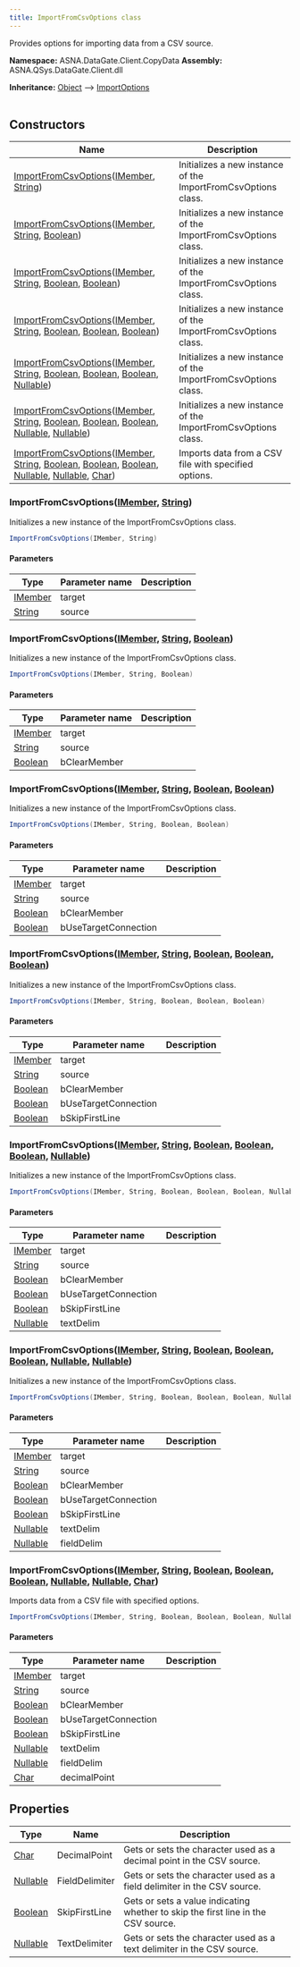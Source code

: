 ```yaml
---
title: ImportFromCsvOptions class
---
```


Provides options for importing data from a CSV source.

**Namespace:** ASNA.DataGate.Client.CopyData
**Assembly:** ASNA.QSys.DataGate.Client.dll

**Inheritance:** [Object](https://docs.microsoft.com/en-us/dotnet/api/system.object) --> [ImportOptions](/reference/data-gate-client/import-options.html)
<br>
<br>

## Constructors

| Name | Description |
| --- | --- |
| [ImportFromCsvOptions](#importfromcsvoptions-imember-string-)([IMember](/reference/data-gate-client/i-member.html), [String](https://docs.microsoft.com/en-us/dotnet/api/system.string)) | Initializes a new instance of the ImportFromCsvOptions class.
| [ImportFromCsvOptions](#importfromcsvoptions-imember-string-boolean-)([IMember](/reference/data-gate-client/i-member.html), [String](https://docs.microsoft.com/en-us/dotnet/api/system.string), [Boolean](https://docs.microsoft.com/en-us/dotnet/api/system.boolean)) | Initializes a new instance of the ImportFromCsvOptions class.
| [ImportFromCsvOptions](#importfromcsvoptions-imember-string-boolean-boolean-)([IMember](/reference/data-gate-client/i-member.html), [String](https://docs.microsoft.com/en-us/dotnet/api/system.string), [Boolean](https://docs.microsoft.com/en-us/dotnet/api/system.boolean), [Boolean](https://docs.microsoft.com/en-us/dotnet/api/system.boolean)) | Initializes a new instance of the ImportFromCsvOptions class.
| [ImportFromCsvOptions](#importfromcsvoptions-imember-string-boolean-boolean-boolean-)([IMember](/reference/data-gate-client/i-member.html), [String](https://docs.microsoft.com/en-us/dotnet/api/system.string), [Boolean](https://docs.microsoft.com/en-us/dotnet/api/system.boolean), [Boolean](https://docs.microsoft.com/en-us/dotnet/api/system.boolean), [Boolean](https://docs.microsoft.com/en-us/dotnet/api/system.boolean)) | Initializes a new instance of the ImportFromCsvOptions class.
| [ImportFromCsvOptions](#importfromcsvoptions-imember-string-boolean-boolean-boolean-nullable-char-)([IMember](/reference/data-gate-client/i-member.html), [String](https://docs.microsoft.com/en-us/dotnet/api/system.string), [Boolean](https://docs.microsoft.com/en-us/dotnet/api/system.boolean), [Boolean](https://docs.microsoft.com/en-us/dotnet/api/system.boolean), [Boolean](https://docs.microsoft.com/en-us/dotnet/api/system.boolean), [Nullable<Char>](https://learn.microsoft.com/en-us/dotnet/csharp/language-reference/builtin-types/nullable-value-types)) | Initializes a new instance of the ImportFromCsvOptions class.
| [ImportFromCsvOptions](#importfromcsvoptions-imember-string-boolean-boolean-boolean-nullable-char-nullable-char-)([IMember](/reference/data-gate-client/i-member.html), [String](https://docs.microsoft.com/en-us/dotnet/api/system.string), [Boolean](https://docs.microsoft.com/en-us/dotnet/api/system.boolean), [Boolean](https://docs.microsoft.com/en-us/dotnet/api/system.boolean), [Boolean](https://docs.microsoft.com/en-us/dotnet/api/system.boolean), [Nullable<Char>](https://learn.microsoft.com/en-us/dotnet/csharp/language-reference/builtin-types/nullable-value-types), [Nullable<Char>](https://learn.microsoft.com/en-us/dotnet/csharp/language-reference/builtin-types/nullable-value-types)) | Initializes a new instance of the ImportFromCsvOptions class.
| [ImportFromCsvOptions](#importfromcsvoptions-imember-string-boolean-boolean-boolean-nullable-char-nullable-char-char-)([IMember](/reference/data-gate-client/i-member.html), [String](https://docs.microsoft.com/en-us/dotnet/api/system.string), [Boolean](https://docs.microsoft.com/en-us/dotnet/api/system.boolean), [Boolean](https://docs.microsoft.com/en-us/dotnet/api/system.boolean), [Boolean](https://docs.microsoft.com/en-us/dotnet/api/system.boolean), [Nullable<Char>](https://learn.microsoft.com/en-us/dotnet/csharp/language-reference/builtin-types/nullable-value-types), [Nullable<Char>](https://learn.microsoft.com/en-us/dotnet/csharp/language-reference/builtin-types/nullable-value-types), [Char](https://docs.microsoft.com/en-us/dotnet/api/system.char)) | Imports data from a CSV file with specified options.

### ImportFromCsvOptions([IMember](/reference/data-gate-client/i-member.html), [String](https://docs.microsoft.com/en-us/dotnet/api/system.string))

Initializes a new instance of the ImportFromCsvOptions class.

```cs
ImportFromCsvOptions(IMember, String)
```

#### Parameters

| Type | Parameter name | Description
| --- | --- | ---
| [IMember](/reference/data-gate-client/i-member.html) | target | 
| [String](https://docs.microsoft.com/en-us/dotnet/api/system.string) | source | 

### ImportFromCsvOptions([IMember](/reference/data-gate-client/i-member.html), [String](https://docs.microsoft.com/en-us/dotnet/api/system.string), [Boolean](https://docs.microsoft.com/en-us/dotnet/api/system.boolean))

Initializes a new instance of the ImportFromCsvOptions class.

```cs
ImportFromCsvOptions(IMember, String, Boolean)
```

#### Parameters

| Type | Parameter name | Description
| --- | --- | ---
| [IMember](/reference/data-gate-client/i-member.html) | target | 
| [String](https://docs.microsoft.com/en-us/dotnet/api/system.string) | source | 
| [Boolean](https://docs.microsoft.com/en-us/dotnet/api/system.boolean) | bClearMember | 

### ImportFromCsvOptions([IMember](/reference/data-gate-client/i-member.html), [String](https://docs.microsoft.com/en-us/dotnet/api/system.string), [Boolean](https://docs.microsoft.com/en-us/dotnet/api/system.boolean), [Boolean](https://docs.microsoft.com/en-us/dotnet/api/system.boolean))

Initializes a new instance of the ImportFromCsvOptions class.

```cs
ImportFromCsvOptions(IMember, String, Boolean, Boolean)
```

#### Parameters

| Type | Parameter name | Description
| --- | --- | ---
| [IMember](/reference/data-gate-client/i-member.html) | target | 
| [String](https://docs.microsoft.com/en-us/dotnet/api/system.string) | source | 
| [Boolean](https://docs.microsoft.com/en-us/dotnet/api/system.boolean) | bClearMember | 
| [Boolean](https://docs.microsoft.com/en-us/dotnet/api/system.boolean) | bUseTargetConnection | 

### ImportFromCsvOptions([IMember](/reference/data-gate-client/i-member.html), [String](https://docs.microsoft.com/en-us/dotnet/api/system.string), [Boolean](https://docs.microsoft.com/en-us/dotnet/api/system.boolean), [Boolean](https://docs.microsoft.com/en-us/dotnet/api/system.boolean), [Boolean](https://docs.microsoft.com/en-us/dotnet/api/system.boolean))

Initializes a new instance of the ImportFromCsvOptions class.

```cs
ImportFromCsvOptions(IMember, String, Boolean, Boolean, Boolean)
```

#### Parameters

| Type | Parameter name | Description
| --- | --- | ---
| [IMember](/reference/data-gate-client/i-member.html) | target | 
| [String](https://docs.microsoft.com/en-us/dotnet/api/system.string) | source | 
| [Boolean](https://docs.microsoft.com/en-us/dotnet/api/system.boolean) | bClearMember | 
| [Boolean](https://docs.microsoft.com/en-us/dotnet/api/system.boolean) | bUseTargetConnection | 
| [Boolean](https://docs.microsoft.com/en-us/dotnet/api/system.boolean) | bSkipFirstLine | 

### ImportFromCsvOptions([IMember](/reference/data-gate-client/i-member.html), [String](https://docs.microsoft.com/en-us/dotnet/api/system.string), [Boolean](https://docs.microsoft.com/en-us/dotnet/api/system.boolean), [Boolean](https://docs.microsoft.com/en-us/dotnet/api/system.boolean), [Boolean](https://docs.microsoft.com/en-us/dotnet/api/system.boolean), [Nullable<Char>](https://learn.microsoft.com/en-us/dotnet/csharp/language-reference/builtin-types/nullable-value-types))

Initializes a new instance of the ImportFromCsvOptions class.

```cs
ImportFromCsvOptions(IMember, String, Boolean, Boolean, Boolean, Nullable<Char>)
```

#### Parameters

| Type | Parameter name | Description
| --- | --- | ---
| [IMember](/reference/data-gate-client/i-member.html) | target | 
| [String](https://docs.microsoft.com/en-us/dotnet/api/system.string) | source | 
| [Boolean](https://docs.microsoft.com/en-us/dotnet/api/system.boolean) | bClearMember | 
| [Boolean](https://docs.microsoft.com/en-us/dotnet/api/system.boolean) | bUseTargetConnection | 
| [Boolean](https://docs.microsoft.com/en-us/dotnet/api/system.boolean) | bSkipFirstLine | 
| [Nullable<Char>](https://learn.microsoft.com/en-us/dotnet/csharp/language-reference/builtin-types/nullable-value-types) | textDelim | 

### ImportFromCsvOptions([IMember](/reference/data-gate-client/i-member.html), [String](https://docs.microsoft.com/en-us/dotnet/api/system.string), [Boolean](https://docs.microsoft.com/en-us/dotnet/api/system.boolean), [Boolean](https://docs.microsoft.com/en-us/dotnet/api/system.boolean), [Boolean](https://docs.microsoft.com/en-us/dotnet/api/system.boolean), [Nullable<Char>](https://learn.microsoft.com/en-us/dotnet/csharp/language-reference/builtin-types/nullable-value-types), [Nullable<Char>](https://learn.microsoft.com/en-us/dotnet/csharp/language-reference/builtin-types/nullable-value-types))

Initializes a new instance of the ImportFromCsvOptions class.

```cs
ImportFromCsvOptions(IMember, String, Boolean, Boolean, Boolean, Nullable<Char>, Nullable<Char>)
```

#### Parameters

| Type | Parameter name | Description
| --- | --- | ---
| [IMember](/reference/data-gate-client/i-member.html) | target | 
| [String](https://docs.microsoft.com/en-us/dotnet/api/system.string) | source | 
| [Boolean](https://docs.microsoft.com/en-us/dotnet/api/system.boolean) | bClearMember | 
| [Boolean](https://docs.microsoft.com/en-us/dotnet/api/system.boolean) | bUseTargetConnection | 
| [Boolean](https://docs.microsoft.com/en-us/dotnet/api/system.boolean) | bSkipFirstLine | 
| [Nullable<Char>](https://learn.microsoft.com/en-us/dotnet/csharp/language-reference/builtin-types/nullable-value-types) | textDelim | 
| [Nullable<Char>](https://learn.microsoft.com/en-us/dotnet/csharp/language-reference/builtin-types/nullable-value-types) | fieldDelim | 

### ImportFromCsvOptions([IMember](/reference/data-gate-client/i-member.html), [String](https://docs.microsoft.com/en-us/dotnet/api/system.string), [Boolean](https://docs.microsoft.com/en-us/dotnet/api/system.boolean), [Boolean](https://docs.microsoft.com/en-us/dotnet/api/system.boolean), [Boolean](https://docs.microsoft.com/en-us/dotnet/api/system.boolean), [Nullable<Char>](https://learn.microsoft.com/en-us/dotnet/csharp/language-reference/builtin-types/nullable-value-types), [Nullable<Char>](https://learn.microsoft.com/en-us/dotnet/csharp/language-reference/builtin-types/nullable-value-types), [Char](https://docs.microsoft.com/en-us/dotnet/api/system.char))

Imports data from a CSV file with specified options.

```cs
ImportFromCsvOptions(IMember, String, Boolean, Boolean, Boolean, Nullable<Char>, Nullable<Char>, Char)
```

#### Parameters

| Type | Parameter name | Description
| --- | --- | ---
| [IMember](/reference/data-gate-client/i-member.html) | target | 
| [String](https://docs.microsoft.com/en-us/dotnet/api/system.string) | source | 
| [Boolean](https://docs.microsoft.com/en-us/dotnet/api/system.boolean) | bClearMember | 
| [Boolean](https://docs.microsoft.com/en-us/dotnet/api/system.boolean) | bUseTargetConnection | 
| [Boolean](https://docs.microsoft.com/en-us/dotnet/api/system.boolean) | bSkipFirstLine | 
| [Nullable<Char>](https://learn.microsoft.com/en-us/dotnet/csharp/language-reference/builtin-types/nullable-value-types) | textDelim | 
| [Nullable<Char>](https://learn.microsoft.com/en-us/dotnet/csharp/language-reference/builtin-types/nullable-value-types) | fieldDelim | 
| [Char](https://docs.microsoft.com/en-us/dotnet/api/system.char) | decimalPoint | 

## Properties

| Type | Name | Description
| --- | --- | --- 
| [Char](https://learn.microsoft.com/en-us/dotnet/csharp/language-reference/builtin-types/char) | DecimalPoint | Gets or sets the character used as a decimal point in the CSV source. |
| [Nullable<Char>](https://learn.microsoft.com/en-us/dotnet/csharp/language-reference/builtin-types/nullable-value-types) | FieldDelimiter | Gets or sets the character used as a field delimiter in the CSV source. |
| [Boolean](https://docs.microsoft.com/en-us/dotnet/api/system.boolean) | SkipFirstLine | Gets or sets a value indicating whether to skip the first line in the CSV source. |
| [Nullable<Char>](https://learn.microsoft.com/en-us/dotnet/csharp/language-reference/builtin-types/nullable-value-types) | TextDelimiter | Gets or sets the character used as a text delimiter in the CSV source. |

